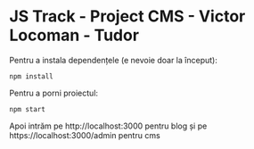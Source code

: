 # JS Track - Project CMS - Victor Locoman - Tudor

Pentru a instala dependențele (e nevoie doar la început):
```
npm install
```

Pentru a porni proiectul:
```
npm start
```

Apoi intrăm pe http://localhost:3000 pentru blog și pe https://localhost:3000/admin pentru cms
